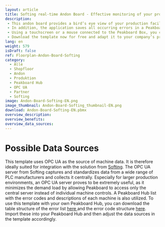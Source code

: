 ```yaml
---
layout: article
title: Softing real-time Andon Board - Effective monitoring of your production from a bird's eye view
description: 
 - This andon board provides a bird’s eye view of your production facility and uses an andon traffic light to visualize the current status of each of your machines in real time. Green shows that the machine is running, yellow means that the machine is being configured, and red indicates an error. In the event of an error, the reason for it is also displayed directly. This way, you can immediately identify deviations and malfunctions and react to problems swiftly, which leads to higher productivity and better quality in your production.
 - In addition, the application saves all occurring errors in a Peakboard Hub list. The persistent data is displayed in the right pane of the dashboard. This shows both the recent issues and the total number of incidents for that day.
 - Using a touchscreen or a mouse connected to the Peakboard Box, you can click on the tiles in the lower right area. This opens a window displaying a detailed list of errors and analysis of the respective machine. The continuous monitoring, documentation, and analysis of errors let you identify the causes and achieve long-term improvements in the production process.
 - Download the template now for free and adapt it to your company’s production environment without any programming effort. For even easier usability, all scripts in this template were created with Peakboard Building Blocks, our low-code script editor.
lang: en
weight: 579
isDraft: false
ref: Floorplan-Andon-Board-Softing
category:
  - Alle
  - Shopfloor
  - Andon
  - Produktion
  - Peakboard Hub
  - OPC UA
  - Partner
  - Softing
image: Andon-Board-Softing-EN.png
image_thumbnail: Andon-Board-Softing_thumbnail-EN.png
download: Andon-Board-Softing-EN.pbmx
overview_description:
overview_benefits:
overview_data_sources:
---
```

# Possible Data Sources

This template uses OPC UA as the source of machine data. It is therefore ideally suited for integration with the solution from [Softing](https://www.peakboard.com/en/partnership/softing). The OPC UA server from Softing captures and standardizes data from a wide range of PLC manufacturers and collects it centrally. Especially for larger production environments, an OPC UA server proves to be extremely useful, as it minimizes the demand load by allowing Peakboard to access only the central server instead of individual machine controls. A Peakboard Hub list with the error codes and descriptions of each machine is also utilized. To use this template with your own Peakboard Hub, you can download the table structure of the error list <a href="Template_Floorplan_Andon_Board.csv" class="inline" download> here </a> and the error code structure <a href="Template_Floorplan_Andon_Board_ErrorCode_Mapping.csv" class="inline" download>here</a>. Import these into your Peakboard Hub and then adjust the data sources in the template accordingly.



